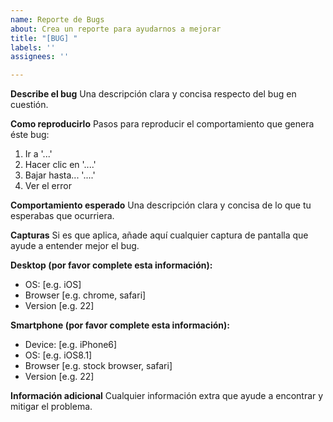 ```yaml
---
name: Reporte de Bugs
about: Crea un reporte para ayudarnos a mejorar
title: "[BUG] "
labels: ''
assignees: ''

---
```


**Describe el bug**
Una descripción clara y concisa respecto del bug en cuestión.

**Como reproducirlo**
Pasos para reproducir el comportamiento que genera éste bug:
1. Ir a '...'
2. Hacer clic en '....'
3. Bajar hasta... '....'
4. Ver el error

**Comportamiento esperado**
Una descripción clara y concisa de lo que tu esperabas que ocurriera.

**Capturas**
Si es que aplica, añade aquí cualquier captura de pantalla que ayude a entender mejor el bug.

**Desktop (por favor complete esta información):**
 - OS: [e.g. iOS]
 - Browser [e.g. chrome, safari]
 - Version [e.g. 22]

**Smartphone (por favor complete esta información):**
 - Device: [e.g. iPhone6]
 - OS: [e.g. iOS8.1]
 - Browser [e.g. stock browser, safari]
 - Version [e.g. 22]

**Información adicional**
Cualquier información extra que ayude a encontrar y mitigar el problema.
